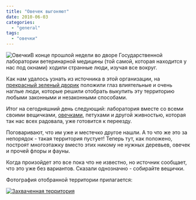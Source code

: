 ```yaml
---
title: "Овечек выгоняют"
date: 2010-06-03
categories: 
  - "general"
tags: 
  - "овечки"
---
```


![Овечки](http://shevchenko4a.brovary.org/wp-content/uploads/2010/06/Ovechki-016-1.jpg "Овечки")В конце прошлой недели во дворе Государственной лаборатории ветеринарной медицины (той самой, которая находится у нас под окнами) ходили странные люди, изучая все вокруг.

Как нам удалось узнать из источника в этой организации, на [прекрасный зеленый дворик](http://shevchenko4a.brovary.org/wp-content/uploads/2010/06/hazard.jpg "Захваченная территория") положили глаз влиятельные и очень наглые люди, которые решили отобрать выкупить эту территорию любыми законными и незаконными способами.

Итог на сегодняшний день следующий: лаборатория вместе со всеми своими вещичками, [овечками](http://shevchenko4a.brovary.org/our-sheaps/), петухами и другой живностью, которая так нас всех радовала, уже готовится к переезду.

Поговаривают, что им уже и местечко другое нашли. А то что же это за непорядок - такая территория пустует! Теперь тут, как положено, построят <!--more-->многоэтажку вместо этих никому не нужных деревьев, овечек и прочей флоры и фауны.

Когда произойдет это все пока что не известно, но источник сообщает, что это уже без вариантов. Сказали однозначно - собирайте вещички.

Фотография отобранной территории прилагается:

[![Захваченная территория](http://shevchenko4a.brovary.org/wp-content/uploads/2010/06/hazard-1.jpg "Захваченная территория")](http://shevchenko4a.brovary.org/wp-content/uploads/2010/06/hazard.jpg "Захваченная территория")
